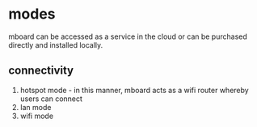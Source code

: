 # modes

mboard can be accessed as a service in the cloud or can be purchased directly
and installed locally.

## connectivity

1.  hotspot mode - in this manner, mboard acts as a wifi router whereby users
can connect
1.  lan mode
1.  wifi mode
